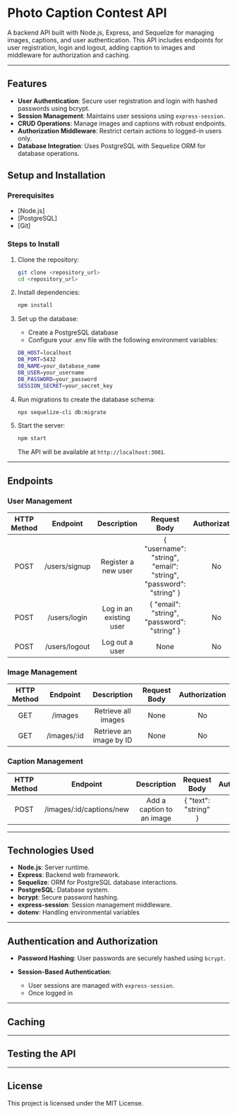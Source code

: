 # Photo Caption Contest API

A backend API built with Node.js, Express, and Sequelize for managing images, captions, and user authentication.
This API includes endpoints for user registration, login and logout, adding caption to images and middleware for authorization and caching.

---

## Features

- **User Authentication**: Secure user registration and login with hashed passwords using bcrypt.
- **Session Management**: Maintains user sessions using `express-session`.
- **CRUD Operations**: Manage images and captions with robust endpoints.
- **Authorization Middleware**: Restrict certain actions to logged-in users only.
- **Database Integration**: Uses PostgreSQL with Sequelize ORM for database operations.


## Setup and Installation

### Prerequisites

- [Node.js]
- [PostgreSQL]
- [Git]

### Steps to Install

1. Clone the repository:

   ```bash
   git clone <repository_url>
   cd <repository_url>

2. Install dependencies:

   ```bash
   npm install

3. Set up the database:

   - Create a PostgreSQL database
   - Configure your .env file with the following environment variables:
   
   ```bash
   DB_HOST=localhost
   DB_PORT=5432
   DB_NAME=your_database_name
   DB_USER=your_username
   DB_PASSWORD=your_password
   SESSION_SECRET=your_secret_key

4. Run migrations to create the database schema:

   ```bash
   npx sequelize-cli db:migrate

5. Start the server:

   ```bash
   npm start
   ```
   The API will be available at `http://localhost:3001`.

---

## Endpoints

### User Management

| HTTP Method |    Endpoint   |       Description       |                            Request Body                           | Authorization |
|:-----------:|:-------------:|:-----------------------:|:-----------------------------------------------------------------:|:-------------:|
| POST        | /users/signup | Register a new user     | { "username": "string", "email": "string", "password": "string" } | No            |
| POST        | /users/login  | Log in an existing user | { "email": "string", "password": "string" }                       | No            |
| POST        | /users/logout | Log out a user          | None                                                              | No            |

### Image Management

| HTTP Method |   Endpoint  |       Description       | Request Body | Authorization |
|:-----------:|:-----------:|:-----------------------:|:------------:|:-------------:|
| GET         | /images     | Retrieve all images     | None         | No            |
| GET         | /images/:id | Retrieve an image by ID | None         | No            |

### Caption Management

| HTTP Method |         Endpoint         |        Description        |     Request Body     | Authorization |
|:-----------:|:------------------------:|:-------------------------:|:--------------------:|:-------------:|
| POST        | /images/:id/captions/new | Add a caption to an image | { "text": "string" } | Yes           |

---

## Technologies Used

- **Node.js**: Server runtime.
- **Express**: Backend web framework.
- **Sequelize**: ORM for PostgreSQL database interactions.
- **PostgreSQL**: Database system.
- **bcrypt**: Secure password hashing.
- **express-session**: Session management middleware.
- **dotenv**: Handling environmental variables

---

## Authentication and Authorization

- **Password Hashing**: User passwords are securely hashed using `bcrypt`.
- **Session-Based Authentication**:

  - User sessions are managed with `express-session`.
  - Once logged in

---

## Caching

---

## Testing the API

---

## License

This project is licensed under the MIT License.